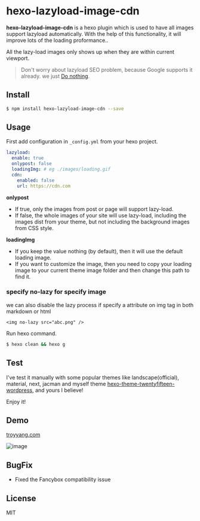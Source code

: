 # hexo-lazyload-image-cdn

**hexo-lazyload-image-cdn** is a hexo plugin which is used to have all images support lazyload automatically. With the help of this functionality, it will improve lots of the loading proformance..

All the lazy-load images only shows up when they are within current viewport.

> Don't worry about lazyload SEO problem, because Google supports it already. we just [Do nothing](http://dinbror.dk/blog/lazy-load-images-seo-problem/).

## Install

```bash
$ npm install hexo-lazyload-image-cdn --save
```

## Usage

First add configuration in `_config.yml` from your hexo project.

```yaml
lazyload:
  enable: true 
  onlypost: false
  loadingImg: # eg ./images/loading.gif
  cdn:
    enabled: false
    url: https://cdn.com
```
**onlypost**
- If true, only the images from post or page will support lazy-load.
- If false, the whole images of your site will use lazy-load, including the images dist from your theme, but not including the background images from CSS style.

**loadingImg** 
- If you keep the value nothing (by default), then it will use the default loading image.
- If you want to customize the image, then you need to copy your loading image to your current theme image folder and then change this path to find it. 

### specify **no-lazy** for specify image
we can also disable the lazy process if specify a attribute on img tag in both markdown or html
```
<img no-lazy src="abc.png" />
```

Run hexo command.

```bash
$ hexo clean && hexo g
```

## Test
I've test it manually with some popular themes like landscape(official), material, next, jacman and myself theme [hexo-theme-twentyfifteen-wordpress](https://github.com/Troy-Yang/hexo-theme-twentyfifteen-wordpress), and yours I believe!

Enjoy it!
## Demo

[troyyang.com](http://troyyang.com)

![image](https://images.troyyang.com/2017-7-30-lazy-load.gif)

## BugFix
- Fixed the Fancybox compatibility issue


## License

MIT
